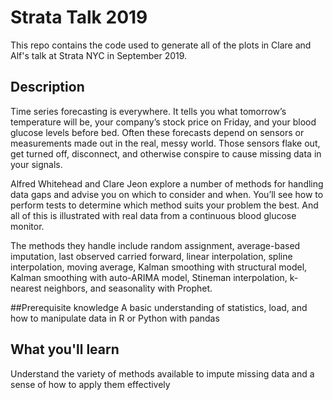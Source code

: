 # Strata Talk 2019

This repo contains the code used to generate all of the plots in Clare and Alf's
talk at Strata NYC in September 2019.

## Description
Time series forecasting is everywhere. It tells you what tomorrow’s temperature will be, your company’s stock price on Friday, and your blood glucose levels before bed. Often these forecasts depend on sensors or measurements made out in the real, messy world. Those sensors flake out, get turned off, disconnect, and otherwise conspire to cause missing data in your signals.

Alfred Whitehead and Clare Jeon explore a number of methods for handling data gaps and advise you on which to consider and when. You’ll see how to perform tests to determine which method suits your problem the best. And all of this is illustrated with real data from a continuous blood glucose monitor.

The methods they handle include random assignment, average-based imputation, last observed carried forward, linear interpolation, spline interpolation, moving average, Kalman smoothing with structural model, Kalman smoothing with auto-ARIMA model, Stineman interpolation, k-nearest neighbors, and seasonality with Prophet.

##Prerequisite knowledge
A basic understanding of statistics, load, and how to manipulate data in R or Python with pandas

## What you'll learn
Understand the variety of methods available to impute missing data and a sense of how to apply them effectively
